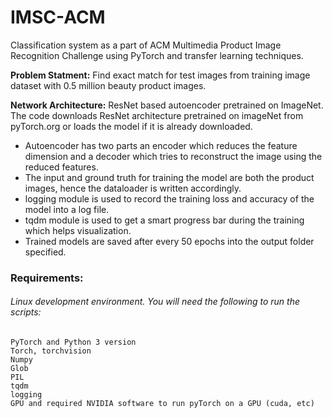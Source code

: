 # IMSC-ACM
Classification system as a part of ACM Multimedia Product Image Recognition Challenge using PyTorch and transfer learning techniques.

**Problem Statment:** Find exact match for test images from training image dataset with 0.5 million beauty product images.

**Network Architecture:** ResNet based autoencoder pretrained on ImageNet.
The code downloads ResNet architecture pretrained on imageNet from pyTorch.org or loads the model if it is already downloaded.

- Autoencoder has two parts an encoder which reduces the feature dimension and a decoder which tries to reconstruct the image using the reduced features. 
- The input and ground truth for training the model are both the product images, hence the dataloader is written accordingly.
- logging module is used to record the training loss and accuracy of the model into a log file.
- tqdm module is used to get a smart progress bar during the training which helps visualization.
- Trained models are saved after every 50 epochs into the output folder specified.


### Requirements:
###### Linux development environment. You will need the following to run the scripts:
```
PyTorch and Python 3 version
Torch, torchvision
Numpy
Glob
PIL
tqdm
logging
GPU and required NVIDIA software to run pyTorch on a GPU (cuda, etc)

```

